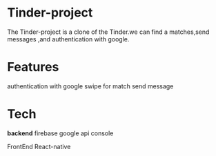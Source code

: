 # Tinder-project
The Tinder-project is a clone of the Tinder.we can find a matches,send messages ,and authentication with google.

# Features
authentication with google
swipe for match
send message


# Tech
**backend**
firebase
google api console

FrontEnd
React-native

